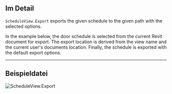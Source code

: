## Im Detail
`ScheduleView.Export` exports the given schedule to the given path with the selected options.

In the example below, the door schedule is selected from the current Revit document for export. The export location is derived from the view name and the current user's documents location. Finally, the schedule is exported with the default export options.
___
## Beispieldatei

![ScheduleView.Export](./Revit.Elements.Views.ScheduleView.Export_img.jpg)
